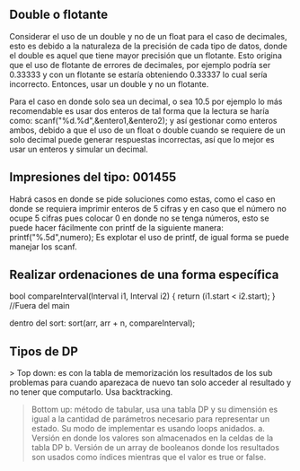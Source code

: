 <h2>Double o flotante</h2>

Considerar el uso de un double y no de un float para el caso de decimales, esto es debido a la naturaleza de la precisión de cada tipo de datos, donde el double es aquel que tiene mayor precisión que un flotante. Esto origina que el uso de flotante de errores de decimales, por ejemplo podría ser 0.33333 y con un flotante se estaría obteniendo 0.33337 lo cual sería incorrecto.
Entonces, usar un double y no un flotante.

Para el caso en donde solo sea un decimal, o sea 10.5 por ejemplo lo más recomendable es usar dos enteros de tal forma que la lectura se haría como: scanf("%d.%d",&entero1,&entero2); y así gestionar como enteros ambos, debido a que el uso de un float o double cuando se requiere de un solo decimal puede generar respuestas incorrectas, así que lo mejor es usar un enteros y simular un decimal.

	
<h2>Impresiones del tipo: 001455</h2>
Habrá casos en donde se pide soluciones como estas, como el caso en donde se requiera imprimir enteros de 5 cifras y en caso que el número no ocupe 5 cifras pues colocar 0 en donde no se tenga números, esto se puede hacer fácilmente con printf de la siguiente manera: 
	printf("%.5d",numero);
Es explotar el uso de printf, de igual forma se puede manejar los scanf.


<h2>Realizar ordenaciones de una forma específica</h2>
bool compareInterval(Interval i1, Interval i2)
{
    return (i1.start < i2.start);
}	//Fuera del main

dentro del sort:
sort(arr, arr + n, compareInterval);



<h2>Tipos de DP</h2>
> Top down: es con la tabla de memorización los resultados de los sub problemas para cuando aparezaca de nuevo tan solo acceder al resultado y no tener que computarlo. Usa backtracking.

> Bottom up: método de tabular, usa una tabla DP y su dimensión es igual a la cantidad de parámetros necesario para representar un estado. Su modo de implementar es usando loops anidados.
	a. Versión en donde los valores son almacenados en la celdas de la tabla DP
	b. Versión de un array de booleanos donde los resultados son usados como índices mientras que el valor es true or false.
